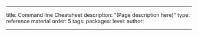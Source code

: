 ---

title: Command line Cheatsheet
description: "(Page description here)"
type: reference material
order: 5
tags: 
packages: 
level: 
author: 

---